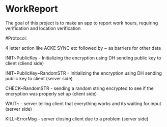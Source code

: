 # WorkReport
The goal of this project is to make an app to report work hours, requiring verification and location verification 


#Protocol:

4 letter action like ACKE SYNC etc followed by ~ as barriers for other data

INIT~PublicKey - Initializing the encryption using DH sending public key to client (cliend side)

INIT~PublicKey~RandomSTR - Initializing the encryption using DH sending public key to client (server side)

CHECK~RandomSTR - sending a random string encrypted to see if the encryption was properly set up (client side)


WAIT~ - server telling client that everything works and its waiting for input (server side)

KILL~ErrorMsg - server closing client due to a problem (server side)





